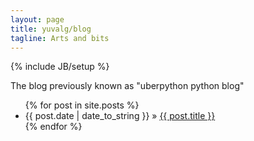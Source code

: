 ```yaml
---
layout: page
title: yuvalg/blog
tagline: Arts and bits
---
```

    
{% include JB/setup %}

The blog previously known as "uberpython python blog"

<ul class="posts">
  {% for post in site.posts %}
    <li><span>{{ post.date | date_to_string }}</span> &raquo; <a href="{{ BASE_PATH }}{{ post.url }}">{{ post.title }}</a></li>
  {% endfor %}
</ul>


